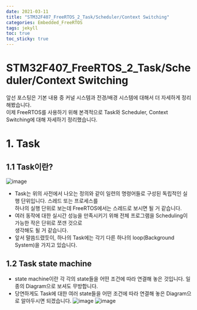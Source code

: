 ```yaml
---
date: 2021-03-11
title: "STM32F407_FreeRTOS_2_Task/Scheduler/Context Switching"
categories: Embedded_FreeRTOS
tags: jekyll
toc: true  
toc_sticky: true 
---
```


STM32F407_FreeRTOS_2_Task/Scheduler/Context Switching
=============
앞선 포스팅은 기본 내용 중 커널 시스템과 전경/배경 시스템에 대해서 더 자세하게 정리해봤습니다.    
이제 FreeRTOS를 사용하기 위해 본격적으로 Task와 Scheduler, Context Switching에 대해 자세하기 정리했습니다.

# 1. Task
## 1.1 Task이란?
![image](https://user-images.githubusercontent.com/79636864/110773132-c0bdb080-829f-11eb-8b27-6d7cdd3e9182.png)
* Task는 위의 사전에서 나오는 정의와 같이 일련의 명령어들로 구성된 독립적인 실행 단위입니다. 스레드 또는 프로세스를    
  하나의 실행 단위로 보는데 FreeRTOS에서는 스레드로 보시면 될 거 같습니다.
* 여러 동작에 대한 실시간 성능을 만족시키기 위해 전체 프로그램을 Scheduling이 가능한 작은 단위로 쪼갠 것으로    
  생각해도 될 거 같습니다.
* 앞서 말씀드렸듯이, 하나의 Task에는 각기 다른 하나의 loop(Background System)을 가지고 있습니다.    

## 1.2 Task state machine
* state machine이란 각 각의 state들을 어떤 조건에 따라 연결해 놓은 것입니다. 일종의 Diagram으로 보셔도 무방합니다.
* 당연하게도 Task에 대한 여러 state들을 어떤 조건에 따라 연결해 놓은 Diagram으로 알아두시면 되겠습니다.
![image](https://user-images.githubusercontent.com/79636864/110773994-ac2de800-82a0-11eb-9a29-b584e24e2088.png)
![image](https://user-images.githubusercontent.com/79636864/110774087-c49e0280-82a0-11eb-9292-79a3e241e453.png)


